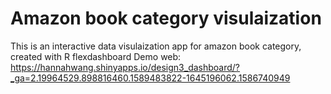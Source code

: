 # Amazon book category visulaization
This is an interactive data visulaization app for amazon book category, created with R flexdashboard
Demo web: https://hannahwang.shinyapps.io/design3_dashboard/?_ga=2.19964529.898816460.1589483822-1645196062.1586740949
